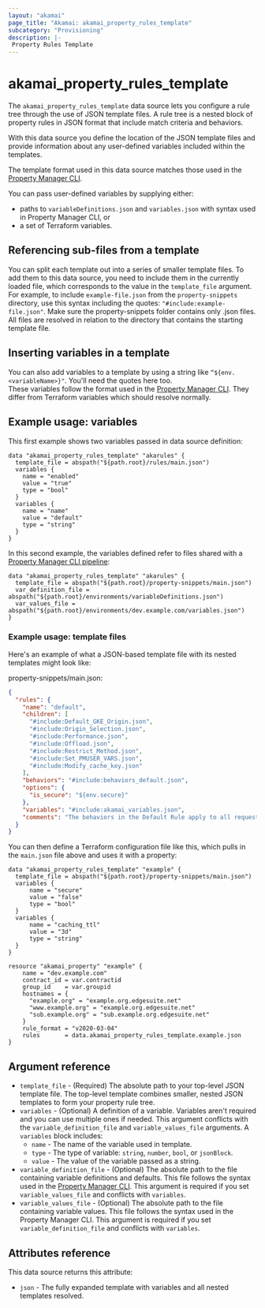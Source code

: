 ```yaml
---
layout: "akamai"
page_title: "Akamai: akamai_property_rules_template"
subcategory: "Provisioning"
description: |-
 Property Rules Template
---
```


# akamai_property_rules_template

The `akamai_property_rules_template` data source lets you configure a rule tree through the use of JSON template files. A rule tree is a nested block of property 
rules in JSON format that include match criteria and behaviors. 

With this data source you define the location of the JSON template files and provide information about any user-defined variables included within the templates.

The template format used in this data source matches those used in the [Property Manager CLI](https://learn.akamai.com/en-us/learn_akamai/getting_started_with_akamai_developers/developer_tools/getstartedpmcli.html#addanewsnippet).

You can pass user-defined variables by supplying either: 

* paths to `variableDefinitions.json` and `variables.json` with syntax used in Property Manager CLI, or 
* a set of Terraform variables.

## Referencing sub-files from a template
You can split each template out into a series of smaller template files. To add 
them to this data source, you need to include them in the currently loaded file, 
which corresponds to the value in the `template_file` argument.  For example, to 
include `example-file.json` from the `property-snippets` directory, use this syntax 
including the quotes: `"#include:example-file.json"`.  Make sure the property-snippets folder contains only .json files.
All files are resolved in relation to the directory that contains the starting template file. 

## Inserting variables in a template
You can also add variables to a template by using a string like `“${env.<variableName>}"`. You'll need the quotes here too.  
These variables follow the format used in the [Property Manager CLI](https://github.com/akamai/cli-property-manager#update-the-variabledefinitions-file).  They differ from Terraform variables which should resolve normally.

## Example usage: variables

This first example shows two variables passed in data source definition:

```hcl
data "akamai_property_rules_template" "akarules" {
  template_file = abspath("${path.root}/rules/main.json")
  variables {
    name = "enabled"
    value = "true"
    type = "bool"
  }
  variables {
    name = "name"
    value = "default"
    type = "string"
  }
}
```

In this second example, the variables defined refer to files shared with a [Property Manager CLI pipeline](https://github.com/akamai/cli-property-manager#akamai-pipeline-workflow):

```hcl
data "akamai_property_rules_template" "akarules" {
  template_file = abspath("${path.root}/property-snippets/main.json")
  var_definition_file = abspath("${path.root}/environments/variableDefinitions.json")
  var_values_file = abspath("${path.root}/environments/dev.example.com/variables.json")
}
```

### Example usage: template files

Here's an example of what a JSON-based template file with its nested templates might look like:

property-snippets/main.json:
```json
{
  "rules": {
    "name": "default",
    "children": [
      "#include:Default_GKE_Origin.json",
      "#include:Origin_Selection.json",
      "#include:Performance.json",
      "#include:Offload.json",
      "#include:Restrict_Method.json",
      "#include:Set_PMUSER_VARS.json",
      "#include:Modify_cache_key.json"
    ],
    "behaviors": "#include:behaviors_default.json",
    "options": {
      "is_secure": "${env.secure}"
    },
    "variables": "#include:akamai_variables.json",
    "comments": "The behaviors in the Default Rule apply to all requests for the property hostnames unless another rule overrides the Default Rule settings."
  }
}
```

You can then define a Terraform configuration file like this, which pulls in the `main.json` file above and uses it with a property:

```hcl
data "akamai_property_rules_template" "example" {
  template_file = abspath("${path.root}/property-snippets/main.json")
  variables {
      name = "secure"
      value = "false"
      type = "bool"
  }
  variables {
      name = "caching_ttl"
      value = "3d"
      type = "string"
  }
}

resource "akamai_property" "example" {
    name = "dev.example.com"
    contract_id = var.contractid
    group_id    = var.groupid
    hostnames = {
      "example.org" = "example.org.edgesuite.net"
      "www.example.org" = "example.org.edgesuite.net" 
      "sub.example.org" = "sub.example.org.edgesuite.net"
    }
    rule_format = "v2020-03-04"
    rules       = data.akamai_property_rules_template.example.json
}
```

## Argument reference

* `template_file` - (Required) The absolute path to your top-level JSON template file. The top-level template combines smaller, nested JSON templates to form your property rule tree.
* `variables` - (Optional) A definition of a variable. Variables aren't required and you can use multiple ones if needed. This argument conflicts with the `variable_definition_file` and `variable_values_file` arguments. A `variables` block includes:
    * `name` - The name of the variable used in template.
    * `type` - The type of variable: `string`, `number`, `bool`, or `jsonBlock`.
    * `value` - The value of the variable passed as a string.
* `variable_definition_file` - (Optional) The absolute path to the file containing variable definitions and defaults. This file follows the syntax used in the [Property Manager CLI](https://github.com/akamai/cli-property-manager). This argument is required if you set `variable_values_file` and conflicts with `variables`.
* `variable_values_file` - (Optional) The absolute path to the file containing variable values. This file follows the syntax used in the Property Manager CLI. This argument is required if you set `variable_definition_file` and conflicts with `variables`.

## Attributes reference

This data source returns this attribute:

* `json` - The fully expanded template with variables and all nested templates resolved.
